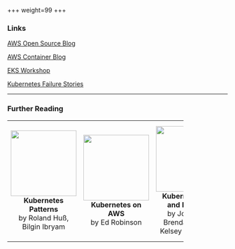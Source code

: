 +++
weight=99
+++

### Links
[AWS Open Source Blog](https://aws.amazon.com/blogs/opensource/)

[AWS Container Blog](https://aws.amazon.com/blogs/containers/)

[EKS Workshop](https://eksworkshop.com)

[Kubernetes Failure Stories](https://k8s.af)

---

### Further Reading

<table>
  <tr>
  <td><a href="https://www.oreilly.com/library/view/kubernetes-patterns/9781492050278/"><img src="https://www.safaribooksonline.com/library/cover/9781492050278/360h/" height=150 /></a>
  <font size=3><center><b>Kubernetes Patterns</b> <br>by Roland Huß, Bilgin Ibryam</center></font></td>

  <td><a href="https://www.oreilly.com/library/view/kubernetes-on-aws/9781788390071/"><img src="https://www.safaribooksonline.com/library/cover/9781788390071/360h/" height=150 /></a>
  <font size=3><center><b>Kubernetes on AWS</b><br>by Ed Robinson</center></font></td>

  <td><a href="https://www.oreilly.com/library/view/kubernetes-up-and/9781491935668/"><img src="https://www.safaribooksonline.com/library/cover/9781491935668/360h/" height=150 /></a>
  <font size=3><center><b>Kubernetes: Up and Running </b><br>by Joe Beda, Brendan Burns, Kelsey Hightower</center></font></td>

  <td><a href="https://www.oreilly.com/library/view/programming-kubernetes/9781492047094/"><img src="https://www.safaribooksonline.com/library/cover/9781492047094/360h/" height=150 /></a>
  <font size=3><center><b>Programming Kubernetes</b><br> by Stefan Schimanski, Michael Hausenblas</center></font></td>
  </tr>
</table>

<style>
table {
  width:80%;
  table-layout: fixed;
}
  td{width:100%;border: 0px solid black;}
</style>
